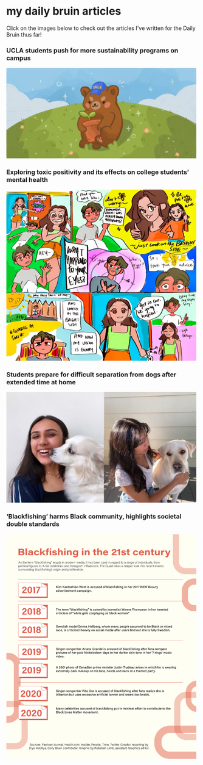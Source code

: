 <link rel="shortcut icon" type="image/x-icon" href="favicon.ico">

# my daily bruin articles

Click on the images below to check out the articles I've written for the Daily Bruin thus far!

### UCLA students push for more sustainability programs on campus

<a href="https://dailybruin.com/2022/11/28/ucla-students-push-for-more-sustainability-programs-on-campus" target="_blank"><img src="assets/dbenvironment.jpeg" alt="Daily Bruin Sustainability" width = 500></a>

### Exploring toxic positivity and its effects on college students’ mental health

<a href="https://dailybruin.com/2021/06/25/the-quad-exploring-toxic-positivity-and-its-effects-on-college-students-mental-health" target="_blank"><img src="assets/dbtoxicpositivity.jpeg" alt="Daily Bruin Toxic Positivity" width = 500></a>

### Students prepare for difficult separation from dogs after extended time at home

<a href="https://dailybruin.com/2021/08/20/the-quad-students-prepare-for-difficult-separation-from-dogs-after-extended-time-at-home" target="_blank"><img src="assets/dbdogs.jpg" alt="Daily Bruin Dogs" width = 500></a>

### ‘Blackfishing’ harms Black community, highlights societal double standards

<a href="https://dailybruin.com/2021/10/24/the-quad-blackfishing-harms-black-community-highlights-societal-double-standards" target="_blank"><img src="assets/dbblackfishing.png" alt="Daily Bruin Blackfishing" width = 500></a>
